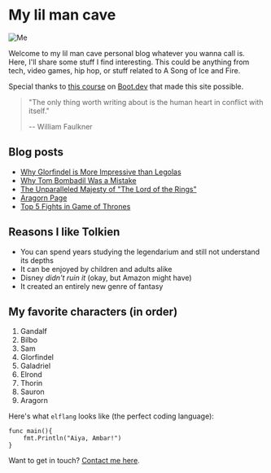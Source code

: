 # My lil man cave 

![Me](/images/me.jpg)

Welcome to my lil man cave personal blog whatever you wanna call is. Here, I'll share some stuff I find interesting. This could be anything from tech, video games, hip hop, or stuff related to A Song of Ice and Fire. 

Special thanks to [this course](https://www.boot.dev/courses/build-static-site-generator-python) on [Boot.dev](https://www.boot.dev) that made this site possible. 

> "The only thing worth writing about is the human heart in conflict with itself."
>
> -- William Faulkner

## Blog posts

- [Why Glorfindel is More Impressive than Legolas](/blog/glorfindel)
- [Why Tom Bombadil Was a Mistake](/blog/tom)
- [The Unparalleled Majesty of "The Lord of the Rings"](/blog/majesty)
- [Aragorn Page](/blog/aragorn)
- [Top 5 Fights in Game of Thrones](/blog/top-fights)

## Reasons I like Tolkien

- You can spend years studying the legendarium and still not understand its depths
- It can be enjoyed by children and adults alike
- Disney _didn't ruin it_ (okay, but Amazon might have)
- It created an entirely new genre of fantasy

## My favorite characters (in order)

1. Gandalf
2. Bilbo
3. Sam
4. Glorfindel
5. Galadriel
6. Elrond
7. Thorin
8. Sauron
9. Aragorn

Here's what `elflang` looks like (the perfect coding language):

```
func main(){
    fmt.Println("Aiya, Ambar!")
}
```

Want to get in touch? [Contact me here](/contact).
